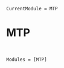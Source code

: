 ```@meta
CurrentModule = MTP
```

# MTP


```@contents

```


```@index
```

```@autodocs
Modules = [MTP]
```
